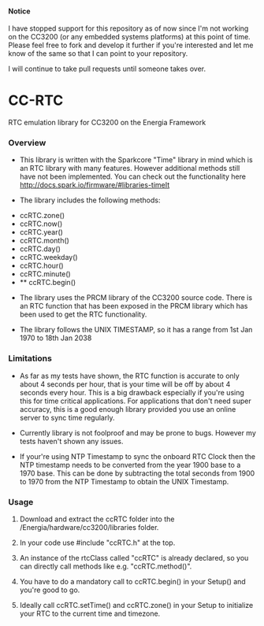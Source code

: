 #### Notice
I have stopped support for this repository as of now since I'm not working on the CC3200 (or any embedded systems platforms) at this point of time. Please feel free to fork and develop it further if you're interested and let me know of the same so that I can point to your repository.

I will continue to take pull requests until someone takes over.


CC-RTC
======

RTC emulation library for CC3200 on the Energia Framework


### Overview

* This library is written with the Sparkcore "Time" library in mind which is an RTC library with many features. However additional methods still have not been implemented. You can check out the functionality here <http://docs.spark.io/firmware/#libraries-timeIt>

* The library includes the following methods:
 - ccRTC.zone()
 - ccRTC.now()
 - ccRTC.year()
 - ccRTC.month()
 - ccRTC.day()
 - ccRTC.weekday()
 - ccRTC.hour()
 - ccRTC.minute()
 - ** ccRTC.begin()


* The library uses the PRCM library of the CC3200 source code. There is an RTC function that has been exposed in the PRCM library which has been used to get the RTC functionality.

* The library follows the UNIX TIMESTAMP, so it has a range from 1st Jan 1970 to 18th Jan 2038


### Limitations

* As far as my tests have shown, the RTC function is accurate to only about 4 seconds per hour, that is your time will be off by about 4 seconds every hour.
This is a big drawback especially if you're using this for time critical applications.
For applications that don't need super accuracy, this is a good enough library provided you use an online server to sync time regularly.

* Currently library is not foolproof and may be prone to bugs. However my tests haven't shown any issues.

* If your're using NTP Timestamp to sync the onboard RTC Clock then the NTP timestamp needs to be converted from the year 1900 base to a 1970 base.
This can be done by subtracting the total seconds from 1900 to 1970 from the NTP Timestamp to obtain the UNIX Timestamp.


### Usage

1) Download and extract the ccRTC folder into the /Energia/hardware/cc3200/libraries folder.

2) In your code use #include "ccRTC.h" at the top.

3) An instance of the rtcClass called "ccRTC" is already declared, so  you can directly call methods like e.g. "ccRTC.method()".

4) You have to do a mandatory call to ccRTC.begin() in your Setup() and you're good to go.

5) Ideally call ccRTC.setTime() and ccRTC.zone() in your Setup to initialize your RTC to the current time and timezone.
